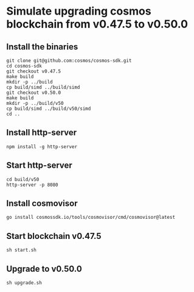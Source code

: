 # Simulate upgrading cosmos blockchain from v0.47.5 to v0.50.0

## Install the binaries

```
git clone git@github.com:cosmos/cosmos-sdk.git
cd cosmos-sdk
git checkout v0.47.5
make build
mkdir -p ../build
cp build/simd ../build/simd
git checkout v0.50.0
make build
mkdir -p ../build/v50
cp build/simd ../build/v50/simd
cd ..
```

## Install http-server

```
npm install -g http-server
```

## Start http-server

```
cd build/v50
http-server -p 8080
```

## Install cosmovisor

```
go install cosmossdk.io/tools/cosmovisor/cmd/cosmovisor@latest
```

## Start blockchain v0.47.5

```
sh start.sh
```

## Upgrade to v0.50.0

```
sh upgrade.sh
```
